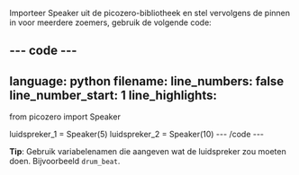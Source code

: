 Importeer Speaker uit de picozero-bibliotheek en stel vervolgens de pinnen in voor meerdere zoemers, gebruik de volgende code:

--- code ---
---
language: python
filename: 
line_numbers: false
line_number_start: 1
line_highlights: 
---
from picozero import Speaker

luidspreker_1 = Speaker(5)
luidspreker_2 = Speaker(10)
--- /code ---

**Tip**: Gebruik variabelenamen die aangeven wat de luidspreker zou moeten doen. Bijvoorbeeld `drum_beat`.
